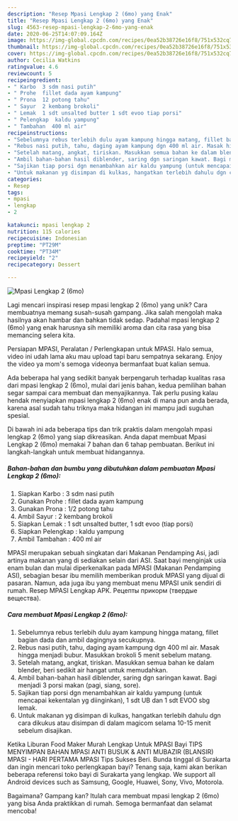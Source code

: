 ```yaml
---
description: "Resep Mpasi Lengkap 2 (6mo) yang Enak"
title: "Resep Mpasi Lengkap 2 (6mo) yang Enak"
slug: 4563-resep-mpasi-lengkap-2-6mo-yang-enak
date: 2020-06-25T14:07:09.164Z
image: https://img-global.cpcdn.com/recipes/0ea52b38726e16f8/751x532cq70/mpasi-lengkap-2-6mo-foto-resep-utama.jpg
thumbnail: https://img-global.cpcdn.com/recipes/0ea52b38726e16f8/751x532cq70/mpasi-lengkap-2-6mo-foto-resep-utama.jpg
cover: https://img-global.cpcdn.com/recipes/0ea52b38726e16f8/751x532cq70/mpasi-lengkap-2-6mo-foto-resep-utama.jpg
author: Cecilia Watkins
ratingvalue: 4.6
reviewcount: 5
recipeingredient:
- " Karbo  3 sdm nasi putih"
- " Prohe  fillet dada ayam kampung"
- " Prona  12 potong tahu"
- " Sayur  2 kembang brokoli"
- " Lemak  1 sdt unsalted butter 1 sdt evoo tiap porsi"
- " Pelengkap  kaldu yampung"
- " Tambahan  400 ml air"
recipeinstructions:
- "Sebelumnya rebus terlebih dulu ayam kampung hingga matang, fillet bagian dada dan ambil dagingnya secukupnya."
- "Rebus nasi putih, tahu, daging ayam kampung dgn 400 ml air. Masak hingga menjadi bubur. Masukkan brokoli 5 menit sebelum matang."
- "Setelah matang, angkat, tiriskan. Masukkan semua bahan ke dalam blender, beri sedikit air hangat untuk memudahkan."
- "Ambil bahan-bahan hasil diblender, saring dgn saringan kawat. Bagi menjadi 3 porsi makan (pagi, siang, sore)."
- "Sajikan tiap porsi dgn menambahkan air kaldu yampung (untuk mencapai kekentalan yg diinginkan), 1 sdt UB dan 1 sdt EVOO sbg lemak."
- "Untuk makanan yg disimpan di kulkas, hangatkan terlebih dahulu dgn cara dikukus atau disimpan di dalam magicom selama 10-15 menit sebelum disajikan."
categories:
- Resep
tags:
- mpasi
- lengkap
- 2

katakunci: mpasi lengkap 2 
nutrition: 115 calories
recipecuisine: Indonesian
preptime: "PT29M"
cooktime: "PT34M"
recipeyield: "2"
recipecategory: Dessert

---
```



![Mpasi Lengkap 2 (6mo)](https://img-global.cpcdn.com/recipes/0ea52b38726e16f8/751x532cq70/mpasi-lengkap-2-6mo-foto-resep-utama.jpg)

Lagi mencari inspirasi resep mpasi lengkap 2 (6mo) yang unik? Cara membuatnya memang susah-susah gampang. Jika salah mengolah maka hasilnya akan hambar dan bahkan tidak sedap. Padahal mpasi lengkap 2 (6mo) yang enak harusnya sih memiliki aroma dan cita rasa yang bisa memancing selera kita.

Persiapan MPASI, Peralatan / Perlengkapan untuk MPASI. Halo semua, video ini udah lama aku mau upload tapi baru sempatnya sekarang. Enjoy the video ya mom&#39;s semoga videonya bermanfaat buat kalian semua.

Ada beberapa hal yang sedikit banyak berpengaruh terhadap kualitas rasa dari mpasi lengkap 2 (6mo), mulai dari jenis bahan, kedua pemilihan bahan segar sampai cara membuat dan menyajikannya. Tak perlu pusing kalau hendak menyiapkan mpasi lengkap 2 (6mo) enak di mana pun anda berada, karena asal sudah tahu triknya maka hidangan ini mampu jadi suguhan spesial.


Di bawah ini ada beberapa tips dan trik praktis dalam mengolah mpasi lengkap 2 (6mo) yang siap dikreasikan. Anda dapat membuat Mpasi Lengkap 2 (6mo) memakai 7 bahan dan 6 tahap pembuatan. Berikut ini langkah-langkah untuk membuat hidangannya.

<!--inarticleads1-->

##### Bahan-bahan dan bumbu yang dibutuhkan dalam pembuatan Mpasi Lengkap 2 (6mo):

1. Siapkan  Karbo : 3 sdm nasi putih
1. Gunakan  Prohe : fillet dada ayam kampung
1. Gunakan  Prona : 1/2 potong tahu
1. Ambil  Sayur : 2 kembang brokoli
1. Siapkan  Lemak : 1 sdt unsalted butter, 1 sdt evoo (tiap porsi)
1. Siapkan  Pelengkap : kaldu yampung
1. Ambil  Tambahan : 400 ml air


MPASI merupakan sebuah singkatan dari Makanan Pendamping Asi, jadi artinya makanan yang di sediakan selain dari ASI. Saat bayi menginjak usia enam bulan dan mulai diperkenalkan pada MPASI (Makanan Pendamping ASI), sebagian besar ibu memilih memberikan produk MPASI yang dijual di pasaran. Namun, ada juga ibu yang membuat menu MPASI unik sendiri di rumah. Resep MPASI Lengkap APK. Рецепты прикорм (твердые вещества). 

<!--inarticleads2-->

##### Cara membuat Mpasi Lengkap 2 (6mo):

1. Sebelumnya rebus terlebih dulu ayam kampung hingga matang, fillet bagian dada dan ambil dagingnya secukupnya.
1. Rebus nasi putih, tahu, daging ayam kampung dgn 400 ml air. Masak hingga menjadi bubur. Masukkan brokoli 5 menit sebelum matang.
1. Setelah matang, angkat, tiriskan. Masukkan semua bahan ke dalam blender, beri sedikit air hangat untuk memudahkan.
1. Ambil bahan-bahan hasil diblender, saring dgn saringan kawat. Bagi menjadi 3 porsi makan (pagi, siang, sore).
1. Sajikan tiap porsi dgn menambahkan air kaldu yampung (untuk mencapai kekentalan yg diinginkan), 1 sdt UB dan 1 sdt EVOO sbg lemak.
1. Untuk makanan yg disimpan di kulkas, hangatkan terlebih dahulu dgn cara dikukus atau disimpan di dalam magicom selama 10-15 menit sebelum disajikan.


Ketika Liburan Food Maker Murah Lengkap Untuk MPASI Bayi TIPS MENYIMPAN BAHAN MPASI ANTI BUSUK &amp; ANTI MUBAZIR (BLANSIR) MPASI - HARI PERTAMA MPASI Tips Sukses Beri. Bunda tinggal di Surakarta dan ingin mencari toko perlengkapan bayi? Tenang saja, kami akan berikan beberapa referensi toko bayi di Surakarta yang lengkap. We support all Android devices such as Samsung, Google, Huawei, Sony, Vivo, Motorola. 

Bagaimana? Gampang kan? Itulah cara membuat mpasi lengkap 2 (6mo) yang bisa Anda praktikkan di rumah. Semoga bermanfaat dan selamat mencoba!
